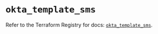 # `okta_template_sms`

Refer to the Terraform Registry for docs: [`okta_template_sms`](https://registry.terraform.io/providers/okta/okta/4.16.0/docs/resources/template_sms).
